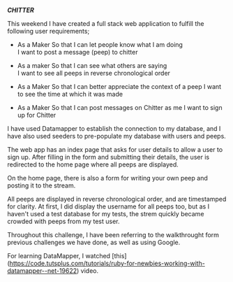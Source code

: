 ***CHITTER***

This weekend I have created a full stack web application to fulfill the following user requirements;

- As a Maker
  So that I can let people know what I am doing  
  I want to post a message (peep) to chitter

- As a maker
  So that I can see what others are saying  
  I want to see all peeps in reverse chronological order

- As a Maker
  So that I can better appreciate the context of a peep
  I want to see the time at which it was made

- As a Maker
  So that I can post messages on Chitter as me
  I want to sign up for Chitter

I have used Datamapper to establish the connection to my database, and I have also used seeders to pre-populate my database with users and peeps. 

The web app has an index page that asks for user details to allow a user to sign up. After filling in the form and submitting their details, the user is redirected to the home page where all peeps are displayed. 

On the home page, there is also a form for writing your own peep and posting it to the stream. 

All peeps are displayed in reverse chronological order, and are timestamped for clarity. At first, I did display the username for all peeps too, but as I haven't used a test database for my tests, the strem quickly became crowded with peeps from my test user. 

Throughout this challenge, I have been referring to the walkthrought form previous challenges we have done, as well as using Google. 

For learning DataMapper, I watched [this] (https://code.tutsplus.com/tutorials/ruby-for-newbies-working-with-datamapper--net-19622) video.
